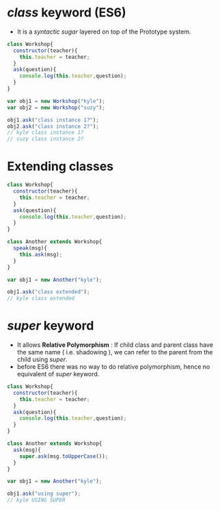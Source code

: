 # _class_ keyword (ES6)

- It is a _syntactic sugar_ layered on top of the Prototype system.

```javascript
class Workshop{
  constructor(teacher){
    this.teacher = teacher;
  }
  ask(question){
    console.log(this.teacher,question);
  }
}

var obj1 = new Workshop("kyle");
var obj2 = new Workshop("suzy");

obj1.ask("class instance 1?");
obj2.ask("class instance 2?");
// kyle class instance 1? 
// suzy class instance 2? 
```

# Extending classes

```javascript
class Workshop{
  constructor(teacher){
    this.teacher = teacher;
  }
  ask(question){
    console.log(this.teacher,question);
  }
}

class Another extends Workshop{
  speak(msg){
    this.ask(msg);
  }
}

var obj1 = new Another("kyle");

obj1.ask("class extended");
// kyle class extended 
```
# _super_ keyword

- It allows **Relative Polymorphism** : If child class and parent class have the same name ( i.e. shadowing ), we can refer to the parent from the child using _super_.
- before ES6 there was no way to do relative polymorphism, hence no equivalent of _super_ keyword.

```javascript
class Workshop{
  constructor(teacher){
    this.teacher = teacher;
  }
  ask(question){
    console.log(this.teacher,question);
  }
}

class Another extends Workshop{
  ask(msg){
    super.ask(msg.toUpperCase());
  }
}

var obj1 = new Another("kyle");

obj1.ask("using super");
// kyle USING SUPER 
```
